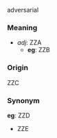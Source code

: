 adversarial
### Meaning
+ _adj_: ZZA
    + __eg__: ZZB

### Origin

ZZC

### Synonym

__eg__: ZZD

+ ZZE


